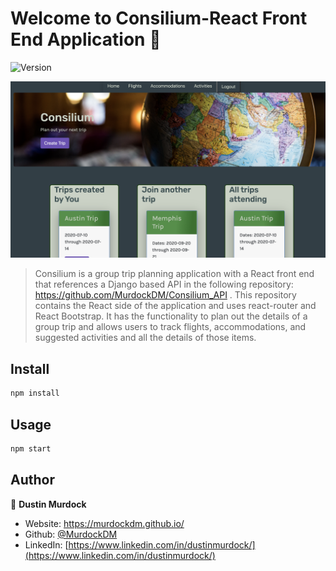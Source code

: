 # Welcome to Consilium-React Front End Application 👋
![Version](https://img.shields.io/badge/version-0.1.0-blue.svg?cacheSeconds=2592000)


![Consilium](/src/images/homePage.png)

> Consilium is a group trip planning application with a React front end that references a Django based API in the following repository: https://github.com/MurdockDM/Consilium_API . This repository contains the React side of the application and uses react-router and React Bootstrap. It has the functionality to plan out the details of a group trip and allows users to track flights, accommodations, and suggested activities and all the details of those items.

## Install

```sh
npm install
```

## Usage

```sh
npm start
```

## Author

👤 **Dustin Murdock**

* Website: https://murdockdm.github.io/
* Github: [@MurdockDM](https://github.com/MurdockDM)
* LinkedIn: [https://www.linkedin.com/in/dustinmurdock/](https://www.linkedin.com/in/dustinmurdock/)


